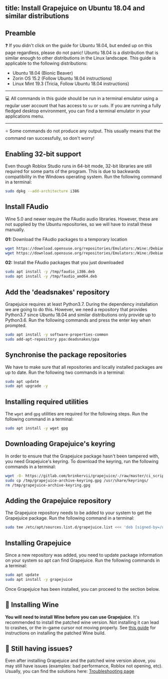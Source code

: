 title: Install Grapejuice on Ubuntu 18.04 and similar distributions
---
## Preamble

❓ If you didn't click on the guide for Ubuntu 18.04, but ended up on this page regardless, please do not panic! Ubuntu
18.04 is a distribution that is similar enough to other distributions in the Linux landscape. This guide is applicable
to the following distributions:

- Ubuntu 18.04 (Bionic Beaver)
- Zorin OS 15.2 (Follow Ubuntu 18.04 instructions)
- Linux Mint 19.3 (Tricia, Follow Ubuntu 18.04 instructions)

---

💻 All commands in this guide should be run in a terminal emulator using a regular user account that has access to `su`
or `sudo`. If you are running a fully fledged desktop environment, you can find a terminal emulator in your applications
menu.

---

⭐ Some commands do not produce any output. This usually means that the command ran successfully, so don't worry!

## Enabling 32-bit support

Even though Roblox Studio runs in 64-bit mode, 32-bit libraries are still required for some parts of the program. This
is due to backwards compatibility in the Windows operating system. Run the following command in a terminal:

```sh
sudo dpkg --add-architecture i386
```

## Install FAudio

Wine 5.0 and newer require the FAudio audio libraries. However, these are not supplied by the Ubuntu repositories, so we
will have to install these manually.

**01:** Download the FAudio packages to a temporary location

```sh
wget https://download.opensuse.org/repositories/Emulators:/Wine:/Debian/xUbuntu_18.04/i386/libfaudio0_19.07-0~bionic_i386.deb -O /tmp/faudio_i386.deb
wget https://download.opensuse.org/repositories/Emulators:/Wine:/Debian/xUbuntu_18.04/amd64/libfaudio0_19.07-0~bionic_amd64.deb -O /tmp/faudio_amd64.deb
```

**02:** Install the FAudio packages that you just downloaded

```sh
sudo apt install -y /tmp/faudio_i386.deb
sudo apt install -y /tmp/faudio_amd64.deb
```

## Add the 'deadsnakes' repository

Grapejuice requires at least Python3.7. During the dependency installation we are going to do this. However, we need a
repository that provides Python3.7 since Ubuntu 18.04 and similar distributions only provide up to Python3.6. Run the
following commands and press the enter key when prompted.

```sh
sudo apt install -y software-properties-common
sudo add-apt-repository ppa:deadsnakes/ppa
```

## Synchronise the package repositories

We have to make sure that all repositories and locally installed packages are up to date. Run the following two commands
in a terminal:

```sh
sudo apt update
sudo apt upgrade -y
```

## Installing required utilities

The `wget` and `gpg` utilities are required for the following steps. Run the following command in a terminal:

```sh
sudo apt install -y wget gpg
```

## Downloading Grapejuice's keyring

In order to ensure that the Grapejuice package hasn't been tampered with, you need Grapejuice's keyring.
To download the keyring, run the following commands in a terminal:

```sh
wget -O- https://gitlab.com/brinkervii/grapejuice/-/raw/master/ci_scripts/signing_keys/public_key.gpg | gpg --dearmor > /tmp/grapejuice-archive-keyring.gpg
sudo cp /tmp/grapejuice-archive-keyring.gpg /usr/share/keyrings/
rm /tmp/grapejuice-archive-keyring.gpg
```

## Adding the Grapejuice repository

The Grapejuice repository needs to be added to your system to get the Grapejuice package.
Run the following command in a terminal:

```sh
sudo tee /etc/apt/sources.list.d/grapejuice.list <<< 'deb [signed-by=/usr/share/keyrings/grapejuice-archive-keyring.gpg] https://brinkervii.gitlab.io/grapejuice/repositories/debian/ universal main' > /dev/null
```

## Installing Grapejuice

Since a new repository was added, you need to update package information on your system so apt can find Grapejuice.
Run the following commands in a terminal:

```sh
sudo apt update
sudo apt install -y grapejuice
```

Once Grapejuice has been installed, you can proceed to the section below.

## 🍷 Installing Wine

**You will need to install Wine before you can use Grapejuice**.
It's recommended to install the patched wine version. Not installing it can lead to crashes, or the in-game cursor not moving properly.
See [this guide](../Guides/Installing-Wine) for instructions on installing the patched Wine build.

## 🤔 Still having issues?

Even after installing Grapejuice and the patched wine version above, you may still have issues (examples: bad performance, Roblox not opening, etc). Usually, you can find the solutions here: [Troubleshooting page](../Troubleshooting)
